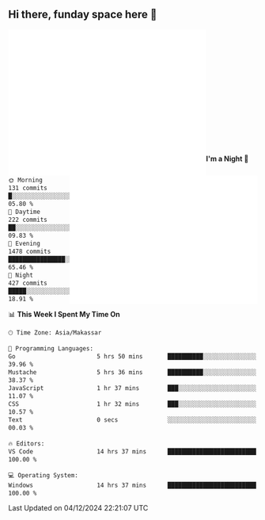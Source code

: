 ## Hi there, funday space here 🚀

<img align="left" width="400" alt="🌞" src="https://raw.githubusercontent.com/fhasnur/fhasnur/master/general.svg?token=ATQS65TR7ETTG5RLJUDIDBLBN34HE">
<img align="right" width="380" alt="🌞" src="https://raw.githubusercontent.com/fhasnur/fhasnur/master/statistics.svg?token=ATQS65TR7ETTG5RLJUDIDBLBN34HE">

<br><br><br><br><br><br><br><br><br><br><br><br><br><br>

<!--START_SECTION:waka-->
**I'm a Night 🦉** 

```text
🌞 Morning                131 commits         █░░░░░░░░░░░░░░░░░░░░░░░░   05.80 % 
🌆 Daytime                222 commits         ██░░░░░░░░░░░░░░░░░░░░░░░   09.83 % 
🌃 Evening                1478 commits        ████████████████░░░░░░░░░   65.46 % 
🌙 Night                  427 commits         █████░░░░░░░░░░░░░░░░░░░░   18.91 % 
```


📊 **This Week I Spent My Time On** 

```text
🕑︎ Time Zone: Asia/Makassar

💬 Programming Languages: 
Go                       5 hrs 50 mins       ██████████░░░░░░░░░░░░░░░   39.96 % 
Mustache                 5 hrs 36 mins       ██████████░░░░░░░░░░░░░░░   38.37 % 
JavaScript               1 hr 37 mins        ███░░░░░░░░░░░░░░░░░░░░░░   11.07 % 
CSS                      1 hr 32 mins        ███░░░░░░░░░░░░░░░░░░░░░░   10.57 % 
Text                     0 secs              ░░░░░░░░░░░░░░░░░░░░░░░░░   00.03 % 

🔥 Editors: 
VS Code                  14 hrs 37 mins      █████████████████████████   100.00 % 

💻 Operating System: 
Windows                  14 hrs 37 mins      █████████████████████████   100.00 % 
```


 Last Updated on 04/12/2024 22:21:07 UTC
<!--END_SECTION:waka-->
